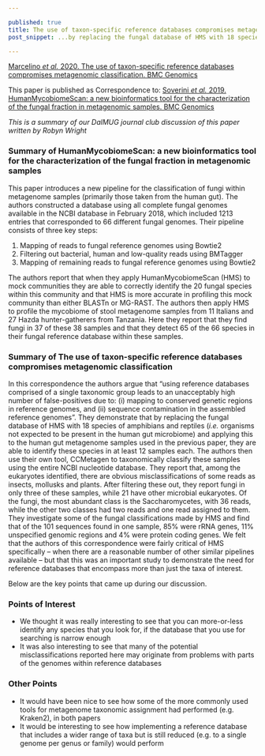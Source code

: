 ```yaml
--- 

published: true 
title: The use of taxon-specific reference databases compromises metagenomic classification 
post_snippet: ...by replacing the fungal database of HMS with 18 species of amphibians and reptiles (i.e. organisms not expected to be present in the human gut microbiome) and applying this to the human gut metagenome samples used in the previous paper, they are able to identify these species...

--- 
```


[Marcelino *et al.* 2020. The use of taxon-specific reference databases compromises metagenomic classification. BMC Genomics](https://bmcgenomics.biomedcentral.com/articles/10.1186/s12864-020-6592-2) 

This paper is published as Correspondence to: 
[Soverini *et al.* 2019. HumanMycobiomeScan: a new bioinformatics tool for the characterization of the fungal fraction in metagenomic samples. BMC Genomics](https://bmcgenomics.biomedcentral.com/articles/10.1186/s12864-019-5883-y) 

_This is a summary of our DalMUG journal club discussion of this paper written by Robyn Wright_ 

### Summary of HumanMycobiomeScan: a new bioinformatics tool for the characterization of the fungal fraction in metagenomic samples 

This paper introduces a new pipeline for the classification of fungi within metagenome samples (primarily those taken from the human gut). The authors constructed a database using all complete fungal genomes available in the NCBI database in February 2018, which included 1213 entries that corresponded to 66 different fungal genomes. Their pipeline consists of three key steps: 
1. Mapping of reads to fungal reference genomes using Bowtie2 
2. Filtering out bacterial, human and low-quality reads using BMTagger 
3. Mapping of remaining reads to fungal reference genomes using Bowtie2 

The authors report that when they apply HumanMycobiomeScan (HMS) to mock communities they are able to correctly identify the 20 fungal species within this community and that HMS is more accurate in profiling this mock community than either BLASTn or MG-RAST. The authors then apply HMS to profile the mycobiome of stool metagenome samples from 11 Italians and 27 Hazda hunter-gatherers from Tanzania. Here they report that they find fungi in 37 of these 38 samples and that they detect 65 of the 66 species in their fungal reference database within these samples. 

### Summary of The use of taxon-specific reference databases compromises metagenomic classification 

In this correspondence the authors argue that “using reference databases comprised of a single taxonomic group leads to an unacceptably high number of false-positives due to: (i) mapping to conserved genetic regions in reference genomes, and (ii) sequence contamination in the assembled reference genomes”. They demonstrate that by replacing the fungal database of HMS with 18 species of amphibians and reptiles (*i.e.* organisms not expected to be present in the human gut microbiome) and applying this to the human gut metagenome samples used in the previous paper, they are able to identify these species in at least 12 samples each. The authors then use their own tool, CCMetagen to taxonomically classify these samples using the entire NCBI nucleotide database. They report that, among the eukaryotes identified, there are obvious misclassifications of some reads as insects, mollusks and plants. After filtering these out, they report fungi in only three of these samples, while 21 have other microbial eukaryotes. Of the fungi, the most abundant class is the Saccharomycetes, with 36 reads, while the other two classes had two reads and one read assigned to them. They investigate some of the fungal classifications made by HMS and find that of the 101 sequences found in one sample, 85% were rRNA genes, 11% unspecified genomic regions and 4% were protein coding genes. We felt that the authors of this correspondence were fairly critical of HMS specifically – when there are a reasonable number of other similar pipelines available – but that this was an important study to demonstrate the need for reference databases that encompass more than just the taxa of interest.   

Below are the key points that came up during our discussion. 

### Points of Interest 

- We thought it was really interesting to see that you can more-or-less identify any species that you look for, if the database that you use for searching is narrow enough 
- It was also interesting to see that many of the potential misclassifications reported here may originate from problems with parts of the genomes within reference databases  

### Other Points 
- It would have been nice to see how some of the more commonly used tools for metagenome taxonomic assignment had performed (e.g. Kraken2), in both papers 
- It would be interesting to see how implementing a reference database that includes a wider range of taxa but is still reduced (e.g. to a single genome per genus or family) would perform 
